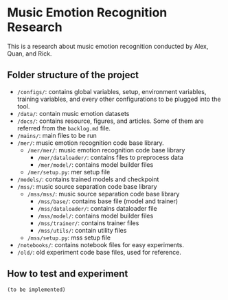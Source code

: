# Music Emotion Recognition Research

This is a research about music emotion recognition conducted by Alex, Quan, and Rick.

## Folder structure of the project
* `/configs/`: contains global variables, setup, environment variables, training variables, and every other configurations to be plugged into the tool.
* `/data/`: contain music emotion datasets
* `/docs/`: contains resource, figures, and articles. Some of them are referred from the `backlog.md` file.
* `/mains/`: main files to be run
* `/mer/`: music emotion recognition code base library.
  * `/mer/mer/`: music emotion recognition code base library
    * `/mer/dataloader/`: contains files to preprocess data
    * `/mer/model/`: contains model builder files
  * `/mer/setup.py`: mer setup file
* `/models/`: contains trained models and checkpoint
* `/mss/`: music source separation code base library
  * `/mss/mss/`: music source separation code base library
    * `/mss/base/`: contains base file (model and trainer)
    * `/mss/dataloader/`: contains dataloader file
    * `/mss/model/`: contains model builder files
    * `/mss/trainer/`: contains trainer files
    * `/mss/utils/`: contain utility files
  * `/mss/setup.py`: mss setup file
* `/notebooks/`: contains notebook files for easy experiments.
* `/old/`: old experiment code base files, used for reference.

## How to test and experiment
`(to be implemented)`